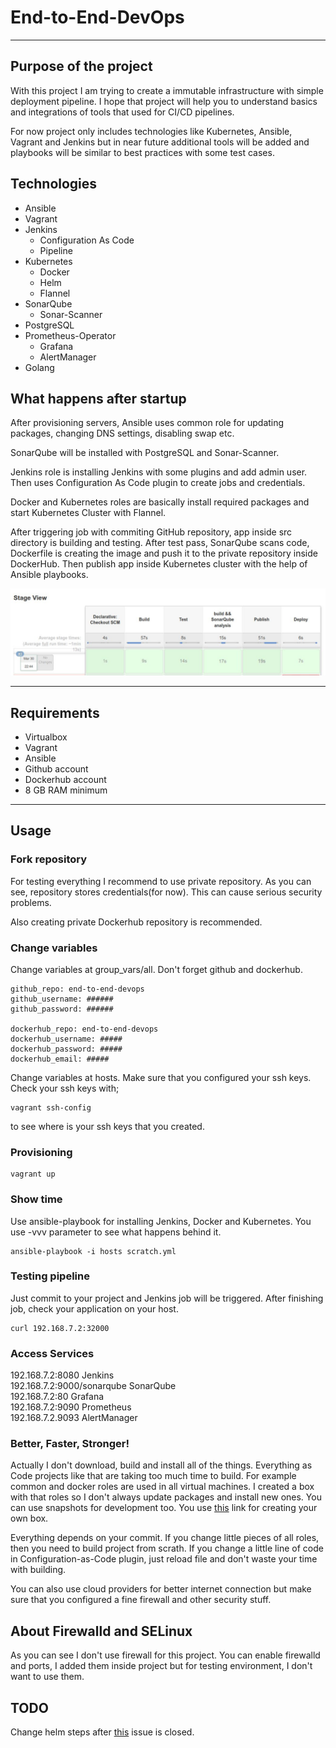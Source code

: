 # End-to-End-DevOps
----
## Purpose of the project

With this project I am trying to create a immutable infrastructure with simple deployment pipeline. I hope that project will help you to understand basics and integrations of tools that used for CI/CD pipelines. 

For now project only includes technologies like Kubernetes, Ansible, Vagrant and Jenkins but in near future additional tools will be added and playbooks will be similar to best practices with some test cases.

## Technologies

- Ansible
- Vagrant 
- Jenkins
   - Configuration As Code
   - Pipeline
- Kubernetes
   - Docker
   - Helm
   - Flannel
- SonarQube
   - Sonar-Scanner
- PostgreSQL
- Prometheus-Operator
   - Grafana
   - AlertManager
- Golang


## What happens after startup

After provisioning servers, Ansible uses common role for updating packages, changing DNS settings, disabling swap etc.

SonarQube will be installed with PostgreSQL and Sonar-Scanner. 

Jenkins role is installing Jenkins with some plugins and add admin user. Then uses Configuration As Code plugin to create jobs and credentials.

Docker and Kubernetes roles are basically install required packages and start Kubernetes Cluster with Flannel. 

After triggering job with commiting GitHub repository, app inside src directory is building and testing. After test pass, SonarQube scans code, Dockerfile is creating the image and push it to the private repository inside DockerHub. Then publish app inside Kubernetes cluster with the help of Ansible playbooks.

![Example pipeline](./images/pipeline.jpg)

----
## Requirements 
- Virtualbox
- Vagrant
- Ansible
- Github account
- Dockerhub account
- 8 GB RAM minimum

----
## Usage
### Fork repository

For testing everything I recommend to use private repository. As you can see, repository stores credentials(for now). This can cause serious security problems.

Also creating private Dockerhub repository is recommended.

### Change variables

Change variables at group_vars/all. Don't forget github and dockerhub.

    github_repo: end-to-end-devops
    github_username: ######
    github_password: ######

    dockerhub_repo: end-to-end-devops
    dockerhub_username: #####
    dockerhub_password: #####
    dockerhub_email: #####

Change variables at hosts. Make sure that you configured your ssh keys. Check your ssh keys with;

    vagrant ssh-config

to see where is your ssh keys that you created.

### Provisioning

    vagrant up

### Show time

Use ansible-playbook for installing Jenkins, Docker and Kubernetes. You use -vvv parameter to see what happens behind it.

    ansible-playbook -i hosts scratch.yml

### Testing pipeline

Just commit to your project and Jenkins job will be triggered. After finishing job, check your application on your host.

    curl 192.168.7.2:32000

### Access Services

192.168.7.2:8080 Jenkins  
192.168.7.2:9000/sonarqube SonarQube  
192.168.7.2:80 Grafana  
192.168.7.2:9090 Prometheus  
192.168.7.2.9093 AlertManager
 
### Better, Faster, Stronger!

Actually I don't download, build and install all of the things. Everything as Code projects like that are taking too much time to build. For example common and docker roles are used in all virtual machines. I created a box with that roles so I don't always update packages and install new ones. You can use snapshots for development too. You use [this](https://scotch.io/tutorials/how-to-create-a-vagrant-base-box-from-an-existing-one) link for creating your own box.

Everything depends on your commit. If you change little pieces of all roles, then you need to build project from scrath. If you change a little line of code in Configuration-as-Code plugin, just reload file and don't waste your time with building. 

You can also use cloud providers for better internet connection but make sure that you configured a fine firewall and other security stuff. 


## About Firewalld and SELinux

As you can see I don't use firewall for this project. You can enable firewalld and ports, I added them inside project but for testing environment, I don't want to use them.

## TODO

Change helm steps after [this](https://github.com/ansible-collections/kubernetes/pull/61) issue is closed.
